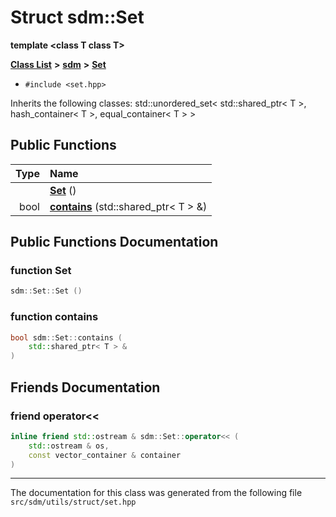 
# Struct sdm::Set

<link rel="stylesheet" href="https://cdnjs.cloudflare.com/ajax/libs/KaTeX/0.5.1/katex.min.css">
<link rel="stylesheet" href="https://cdn.jsdelivr.net/github-markdown-css/2.2.1/github-markdown.css"/>


**template &lt;class T class T&gt;**


[**Class List**](annotated.md) **>** [**sdm**](namespacesdm.md) **>** [**Set**](structsdm_1_1Set.md)





* `#include <set.hpp>`



Inherits the following classes: std::unordered_set< std::shared_ptr< T >, hash_container< T >, equal_container< T > >












## Public Functions

| Type | Name |
| ---: | :--- |
|   | [**Set**](structsdm_1_1Set.md#function-set) () <br> |
|  bool | [**contains**](structsdm_1_1Set.md#function-contains) (std::shared\_ptr&lt; T &gt; &) <br> |








## Public Functions Documentation


### function Set 


```cpp
sdm::Set::Set () 
```



### function contains 


```cpp
bool sdm::Set::contains (
    std::shared_ptr< T > &
) 
```

## Friends Documentation



### friend operator&lt;&lt; 


```cpp
inline friend std::ostream & sdm::Set::operator<< (
    std::ostream & os,
    const vector_container & container
) 
```



------------------------------
The documentation for this class was generated from the following file `src/sdm/utils/struct/set.hpp`